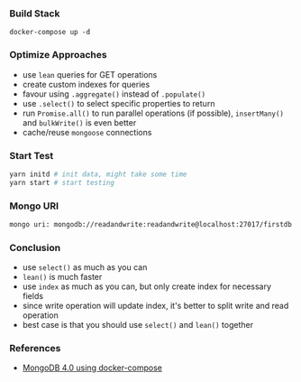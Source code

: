 ### Build Stack
```shell
docker-compose up -d
```
### Optimize Approaches
- use `lean` queries for GET operations
- create custom indexes for queries
- favour using `.aggregate()` instead of `.populate()`
- use `.select()` to select specific properties to return
- run `Promise.all()` to run parallel operations (if possible), `insertMany()` and `bulkWrite()` is even better
- cache/reuse `mongoose` connections

### Start Test
```sh
yarn initd # init data, might take some time
yarn start # start testing
```

### Mongo URI
```sh
mongo uri: mongodb://readandwrite:readandwrite@localhost:27017/firstdb
```

### Conclusion
- use `select()` as much as you can
- `lean()` is much faster
- use `index` as much as you can, but only create index for necessary fields
- since write operation will update index, it's better to split write and read operation
- best case is that you should use `select()` and `lean()` together

### References
- [MongoDB 4.0 using docker-compose](https://faun.pub/managing-mongodb-on-docker-with-docker-compose-26bf8a0bbae3)
